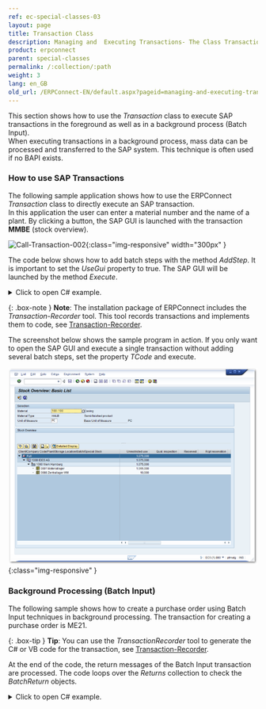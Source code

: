 ```yaml
---
ref: ec-special-classes-03
layout: page
title: Transaction Class 
description: Managing and  Executing Transactions- The Class Transaction
product: erpconnect
parent: special-classes
permalink: /:collection/:path
weight: 3
lang: en_GB
old_url: /ERPConnect-EN/default.aspx?pageid=managing-and-executing-transactions-the-class-transaction
---
```


This section shows how to use the *Transaction* class to execute SAP transactions in the foreground as well as in a background process (Batch Input).<br>
When executing transactions in a background process, mass data can be processed and transferred to the SAP system. 
This technique is often used if no BAPI exists.

### How to use SAP Transactions 
 
The following sample application shows how to use the ERPConnect *Transaction* class to directly execute an SAP transaction.<br>
In this application the user can enter a material number and the name of a plant. 
By clicking a button, the SAP GUI is launched with the transaction **MMBE** (stock overview). 

![Call-Transaction-002](/img/content/Call-Transaction-002.png){:class="img-responsive" width="300px" }

The code below shows how to add batch steps with the method *AddStep*. 
It is important to set the *UseGui* property to true. 
The SAP GUI will be launched by the method *Execute*.

<details>
<summary>Click to open C# example.</summary>
{% highlight csharp %}
private void button1_Click(object sender, System.EventArgs e)
        {
            Transaction transaction1 = new Transaction();
            R3Connection r3Connection1 = new R3Connection("SAPServer", 00, "User", "Pass", "EN",800");
            transaction1.Connection = r3Connection1;
            // Reset the batch steps
            transaction1.BatchSteps.Clear();
  
            // fill new steps
            transaction1.ExecutionMode = ERPConnect.Utils.TransactionDialogMode.ShowOnlyErrors;
            transaction1.TCode = "MMBE";
            transaction1.AddStepSetNewDynpro("RMMMBEST", "1000");
            transaction1.AddStepSetOKCode("ONLI");
            transaction1.AddStepSetCursor("MS_WERKS-LOW");
            transaction1.AddStepSetField("MS_MATNR-LOW", textBox1.Text);
            transaction1.AddStepSetField("MS_WERKS-LOW", textBox2.Text);
  
            // connect to SAP
            r3Connection1.UseGui = true;
            r3Connection1.Open(false);
            // Run
            transaction1.Execute();
        }
{% endhighlight %}
</details>
<!---
<details>
<summary>Click to open VB example.</summary>
{% highlight visualbasic %}
Private Sub button1_Click(ByVal sender As System.Object, ByVal e As System.EventArgs) Handles button1.Click
    Dim r3Connection1 As R3Connection = New R3Connection("SAPServer", 0, "SAPUser", "Password", "EN", "800")
    Dim transaction1 As Transaction = New Transaction()
    transaction1.Connection = r3Connection1
    ' Reset the batch steps
    transaction1.BatchSteps.Clear()
    ' fill new steps
    transaction1.ExecutionMode = _
       ERPConnect.Utils.TransactionDialogMode.ShowOnlyErrors
    transaction1.TCode = "MMBE"
    transaction1.AddStepSetNewDynpro("RMMMBEST", "1000")
    transaction1.AddStepSetOKCode("ONLI")
    transaction1.AddStepSetCursor("MS_WERKS-LOW")
    transaction1.AddStepSetField("MS_MATNR-LOW", "100-100")
    transaction1.AddStepSetField("MS_WERKS-LOW", "100-200")
    ' connect to SAP
  
  
    r3Connection1.UseGui = True
    r3Connection1.Open(False)
    ' Run
    transaction1.Execute()
  
End Sub
{% endhighlight %}
</details>
-->

 
{: .box-note }
**Note**: The installation package of ERPConnect includes the *Transaction-Recorder* tool. This tool records transactions 
and implements them to code, see [Transaction-Recorder](../tools/transactionrecorder). 

The screenshot below shows the sample program in action.
If you only want to open the SAP GUI and execute a single transaction without adding several batch steps, set the property *TCode* and execute. 

![Call-Transaction-003](/img/content/Call-Transaction-003.png){:class="img-responsive"  }


### Background Processing (Batch Input)

The following sample shows how to create a purchase order using Batch Input techniques in background processing.
The transaction for creating a purchase order is ME21.

{: .box-tip }
**Tip**: You can use the *TransactionRecorder* tool to generate the C# or VB code for the transaction, see [Transaction-Recorder](../tools/transactionrecorder). 

At the end of the code, the return messages of the Batch Input transaction are processed. 
The code loops over the *Returns* collection to check the *BatchReturn* objects. 


<details>
<summary>Click to open C# example.</summary>
{% highlight csharp %}
using (ERPConnect.R3Connection con = new ERPConnect.R3Connection())
           {
               con.UserName = "erpconnect";
               con.Password = "pass";
               con.Language = "DE";
               con.Client = "800";
               con.Host = "sapserver";
               con.SystemNumber = 11;
   
               con.Open(false);
   
               Transaction trans = new Transaction();
   
               trans.Connection = con;
               trans.TCode = "ME21";
   
               //Begin a new Dynpro
               trans.AddStepSetNewDynpro("SAPMM06E", "0100");
               trans.AddStepSetCursor("EKKO-EKGRP");
               trans.AddStepSetOKCode("/00"); // Enter
               trans.AddStepSetField("EKKO-LIFNR", "1070"); // Vendor
               trans.AddStepSetField("RM06E-BSART", "NB"); // Order Type
               trans.AddStepSetField("RM06E-BEDAT", "01.01.2006"); //Purch.Date
               trans.AddStepSetField("EKKO-EKORG", "1000"); // Purchase Org
               trans.AddStepSetField("EKKO-EKGRP", "010"); // Purchase Group
               trans.AddStepSetField("RM06E-LPEIN", "T");
   
               //Begin a new Dynpro
               trans.AddStepSetNewDynpro("SAPMM06E", "0120");
               trans.AddStepSetCursor("EKPO-WERKS(01)");
               trans.AddStepSetOKCode("=BU");
               trans.AddStepSetField("EKPO-EMATN(01)", "B-7000"); // Material
               trans.AddStepSetField("EKPO-MENGE(01)", "20"); // Quantity
               trans.AddStepSetField("EKPO-WERKS(01)", "1000"); // Plant
               trans.Execute();
   
               foreach (ERPConnect.Utils.BatchReturn br in trans.Returns)
                   MessageBox.Show(br.Message);
               if (trans.Returns.Count == 0)
                   MessageBox.Show("No Messages");
           }
{% endhighlight %}
</details>
<!---
<details>
<summary>Click to open VB example.</summary>
{% highlight visualbasic %}
Using con As New ERPConnect.R3Connection
  
     con.UserName = "erpconnect"
     con.Password = "pass"
     con.Language = "DE"
     con.Client = "800"
     con.Host = "sapserver"
     con.SystemNumber = 11
  
     con.Open(False)
     Dim trans As New Transaction
 
     trans.Connection = con
     trans.TCode = "ME21"
  
     'Begin a new Dynpro
     trans.AddStepSetNewDynpro("SAPMM06E", "0100")
     trans.AddStepSetCursor("EKKO-EKGRP")
     trans.AddStepSetOKCode("/00")
     trans.AddStepSetField("EKKO-LIFNR", "1070")
     trans.AddStepSetField("RM06E-BSART", "NB")
     trans.AddStepSetField("RM06E-BEDAT", "01.01.2006")
     trans.AddStepSetField("EKKO-EKORG", "1000")
     trans.AddStepSetField("EKKO-EKGRP", "010")
     trans.AddStepSetField("RM06E-LPEIN", "T")
  
     'Begin a new Dynpro
     trans.AddStepSetNewDynpro("SAPMM06E", "0120")
     trans.AddStepSetCursor("EKPO-WERKS(01)")
     trans.AddStepSetOKCode("=BU")
     trans.AddStepSetField("EKPO-EMATN(01)", "B-7000")
     trans.AddStepSetField("EKPO-MENGE(01)", "20")
     trans.AddStepSetField("EKPO-WERKS(01)", "1000")
  
     trans.Execute()
  
     Dim br As BatchReturn
     For Each br In trans.Returns
         MessageBox.Show(br.Message)
     Next
     If trans.Returns.Count = 0 Then
         MessageBox.Show("No Messages")
     End If
 End Using
{% endhighlight %}
</details>

-->